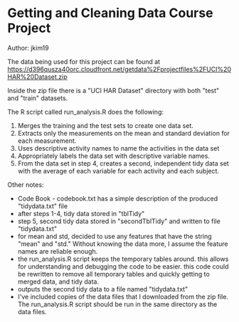 # Getting and Cleaning Data Course Project
Author: jkim19

The data being used for this project can be found at
https://d396qusza40orc.cloudfront.net/getdata%2Fprojectfiles%2FUCI%20HAR%20Dataset.zip 

Inside the zip file there is a "UCI HAR Dataset" directory with both "test" and "train" datasets.

The R script called run_analysis.R does the following: 

1. Merges the training and the test sets to create one data set.
2. Extracts only the measurements on the mean and standard deviation for each measurement. 
3. Uses descriptive activity names to name the activities in the data set
4. Appropriately labels the data set with descriptive variable names. 
5. From the data set in step 4, creates a second, independent tidy data set with the average of each variable for each activity and each subject.

Other notes:
- Code Book - codebook.txt has a simple description of the produced "tidydata.txt" file
- after steps 1-4, tidy data stored in "tblTidy"
- step 5, second tidy data stored in "secondTblTidy" and written to file "tidydata.txt"
- for mean and std, decided to use any features that have the string "mean" and "std."  Without knowing the data more, I assume the feature names are reliable enough.
- the run_analysis.R script keeps the temporary tables around.  this allows for understanding and debugging the code to be easier.  this code could be rewritten to remove all temporary tables and quickly getting to merged data, and tidy data.
- outputs the second tidy data to a file named "tidydata.txt"
- I've included copies of the data files that I downloaded from the zip file.  The run_analysis.R script should be run in the same directory as the data files.

